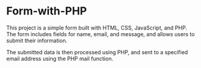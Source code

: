 # Form-with-PHP
This project is a simple form built with HTML, CSS, JavaScript, and PHP. The form includes fields for name, email, and message, and allows users to submit their information.</br>
 
The submitted data is then processed using PHP, and sent to a specified email address using the PHP mail function.
</br>
